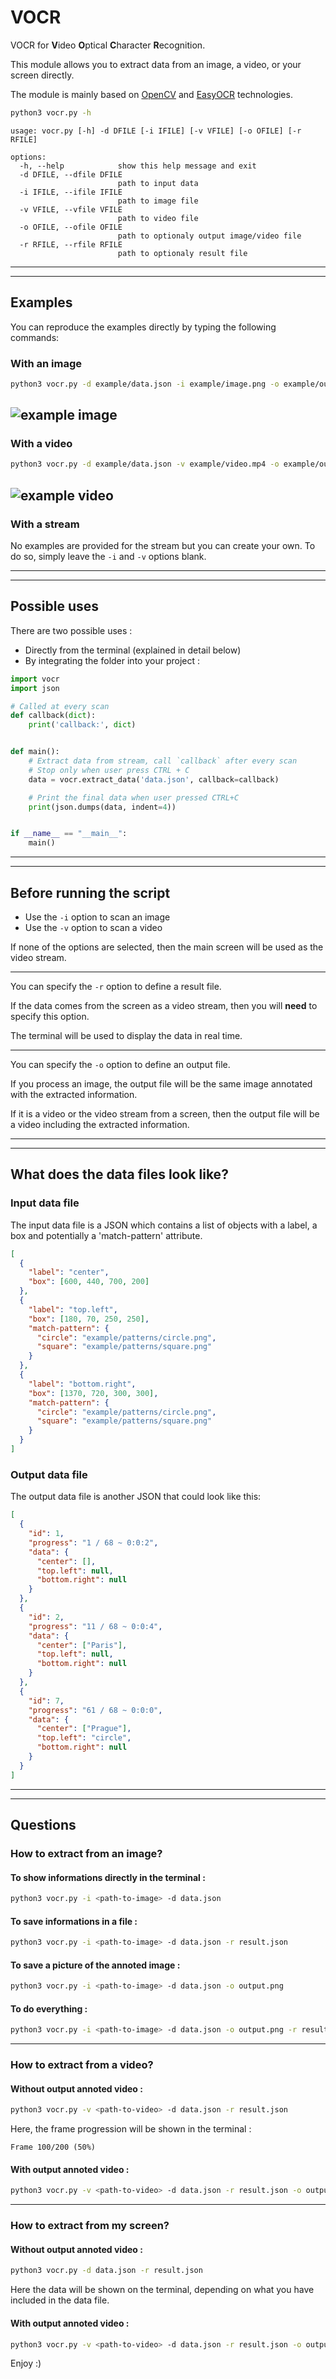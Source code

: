 # VOCR

VOCR for **V**ideo **O**ptical **C**haracter **R**ecognition.

This module allows you to extract data from an image, a video, or your screen directly.

The module is mainly based on [OpenCV](https://github.com/opencv/opencv-python) and [EasyOCR](https://github.com/JaidedAI/EasyOCR) technologies.

```sh
python3 vocr.py -h
```

```
usage: vocr.py [-h] -d DFILE [-i IFILE] [-v VFILE] [-o OFILE] [-r RFILE]

options:
  -h, --help            show this help message and exit
  -d DFILE, --dfile DFILE
                        path to input data
  -i IFILE, --ifile IFILE
                        path to image file
  -v VFILE, --vfile VFILE
                        path to video file
  -o OFILE, --ofile OFILE
                        path to optionaly output image/video file
  -r RFILE, --rfile RFILE
                        path to optionaly result file
```

---

---

## Examples

You can reproduce the examples directly by typing the following commands:

### With an image

```sh
python3 vocr.py -d example/data.json -i example/image.png -o example/output/image.png
```

## <img src="example/output/image.png" alt="example image">

### With a video

```sh
python3 vocr.py -d example/data.json -v example/video.mp4 -o example/output/video.avi -r example/output/result.json
```

## <img src="example/output/video.gif" alt="example video">

### With a stream

No examples are provided for the stream but you can create your own. To do so, simply leave the `-i` and `-v` options blank.

---

---

## Possible uses

There are two possible uses :

- Directly from the terminal (explained in detail below)
- By integrating the folder into your project :

```python
import vocr
import json

# Called at every scan
def callback(dict):
    print('callback:', dict)


def main():
    # Extract data from stream, call `callback` after every scan
    # Stop only when user press CTRL + C
    data = vocr.extract_data('data.json', callback=callback)

    # Print the final data when user pressed CTRL+C
    print(json.dumps(data, indent=4))


if __name__ == "__main__":
    main()
```

---

---

## Before running the script

- Use the `-i` option to scan an image
- Use the `-v` option to scan a video

If none of the options are selected, then the main screen will be used as the video stream.

---

You can specify the `-r` option to define a result file.

If the data comes from the screen as a video stream, then you will **need** to specify this option.

The terminal will be used to display the data in real time.

---

You can specify the `-o` option to define an output file.

If you process an image, the output file will be the same image annotated with the extracted information.

If it is a video or the video stream from a screen, then the output file will be a video including the extracted information.

---

---

## What does the data files look like?

### Input data file

The input data file is a JSON which contains a list of objects with a label, a box and potentially a 'match-pattern' attribute.

```json
[
  {
    "label": "center",
    "box": [600, 440, 700, 200]
  },
  {
    "label": "top.left",
    "box": [180, 70, 250, 250],
    "match-pattern": {
      "circle": "example/patterns/circle.png",
      "square": "example/patterns/square.png"
    }
  },
  {
    "label": "bottom.right",
    "box": [1370, 720, 300, 300],
    "match-pattern": {
      "circle": "example/patterns/circle.png",
      "square": "example/patterns/square.png"
    }
  }
]
```

### Output data file

The output data file is another JSON that could look like this:

```json
[
  {
    "id": 1,
    "progress": "1 / 68 ~ 0:0:2",
    "data": {
      "center": [],
      "top.left": null,
      "bottom.right": null
    }
  },
  {
    "id": 2,
    "progress": "11 / 68 ~ 0:0:4",
    "data": {
      "center": ["Paris"],
      "top.left": null,
      "bottom.right": null
    }
  },
  {
    "id": 7,
    "progress": "61 / 68 ~ 0:0:0",
    "data": {
      "center": ["Prague"],
      "top.left": "circle",
      "bottom.right": null
    }
  }
]
```

---

---

## Questions

### How to extract from an image?

#### To show informations directly in the terminal :

```sh
python3 vocr.py -i <path-to-image> -d data.json
```

#### To save informations in a file :

```sh
python3 vocr.py -i <path-to-image> -d data.json -r result.json
```

#### To save a picture of the annoted image :

```sh
python3 vocr.py -i <path-to-image> -d data.json -o output.png
```

#### To do everything :

```sh
python3 vocr.py -i <path-to-image> -d data.json -o output.png -r result.json
```

---

### How to extract from a video?

#### Without output annoted video :

```sh
python3 vocr.py -v <path-to-video> -d data.json -r result.json
```

Here, the frame progression will be shown in the terminal :

```
Frame 100/200 (50%)
```

#### With output annoted video :

```sh
python3 vocr.py -v <path-to-video> -d data.json -r result.json -o output.avi
```

---

### How to extract from my screen?

#### Without output annoted video :

```sh
python3 vocr.py -d data.json -r result.json
```

Here the data will be shown on the terminal, depending on what you have included in the data file.

#### With output annoted video :

```sh
python3 vocr.py -v <path-to-video> -d data.json -r result.json -o output.avi
```

Enjoy :)
